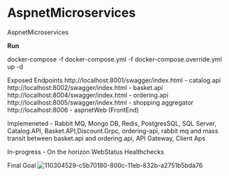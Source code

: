 # AspnetMicroservices
AspnetMicroservices

**Run** 

docker-compose -f docker-compose.yml -f docker-compose.override.yml up -d

Exposed Endpoints 
http://localhost:8001/swagger/index.html - catalog.api
http://localhost:8002/swagger/index.html - basket.api
http://localhost:8004/swagger/index.html - ordering.api
http://localhost:8005/swagger/index.html - shopping aggregator
http://localhost:8006 - aspnetWeb (FrontEnd)

Implemeneted - Rabbit MQ, Mongo DB, Redis, PostgresSQL, SQL Server, Catalog.API, Basket.API,Discount.Grpc, ordering-api, rabbit mq and mass transit between basket.api and ordering.api, API Gateway, Client Aps


In-progress - 
On the horizon
WebStatus Healthchecks 

Final Goal 
![110304529-c5b70180-800c-11eb-832b-a2751b5bda76](https://user-images.githubusercontent.com/1406029/122149229-5cbc0280-ce21-11eb-81d5-22f050bc534d.png)
